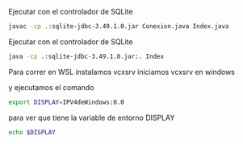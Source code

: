 Ejecutar con el controlador de SQLite

```bash
javac -cp .:sqlite-jdbc-3.49.1.0.jar Conexion.java Index.java
```

Ejecutar con el controlador de SQLite

```bash
java -cp .:sqlite-jdbc-3.49.1.0.jar:. Index

```

Para correr en WSL instalamos vcxsrv
iniciamos vcxsrv en windows

y ejecutamos el comando

```bash
export DISPLAY=IPV4deWindows:0.0
```

para ver que tiene la variable de entorno DISPLAY

```bash
echo $DISPLAY
```
